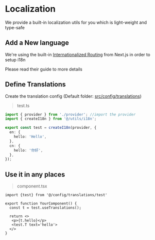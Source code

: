 # Localization

We provide a built-in localization utils for you which is light-weight and type-safe

## Add a New language

We're using the built-in [Internationalized Routing](https://nextjs.org/docs/advanced-features/i18n-routing) from Next.js in order to setup i18n

Please read their guide to more details

## Define Translations

Create the translation config (Default folder: [src/config/translations](./src/config/translations))

> test.ts

```ts
import { provider } from './provider'; //import the provider
import { createI18n } from '@/utils/i18n';

export const test = createI18n(provider, {
  en: {
    hello: 'Hello',
  },
  cn: {
    hello: '你好',
  },
});
```

## Use it in any places

> component.tsx

```tsx
import {test} from '@/config/translations/test'

export function YourComponent() {
  const t = test.useTranslations();

  return <>
   <p>{t.hello}</p>
   <test.T text='hello'>
  </>
}
```

